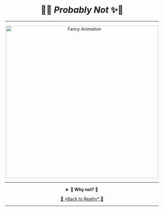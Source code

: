<div align="center">

# 🎩✨ *Probably Not* ✨🎩

---

<p align="center">
  <img src="https://media.tenor.com/p3l8RtW18XAAAAAd/lord-of-the-rings-lotr.gif" alt="Fancy Animation" width="500">
</p>

---

<details>
<summary><strong>🌟 Why not? 🌟</strong></summary>

Go to the line 94 of the other .md file.

</details>

<p align="center">
  <a href="https://github.com/noble-sun/worth-it-O-meter">🔗 *Back to Reality* 🔗</a>
</p>

---

</div>
